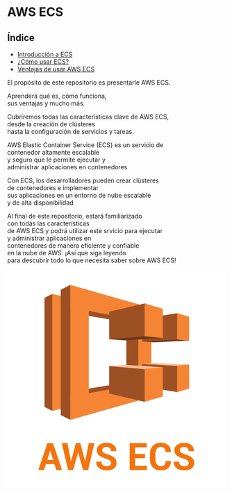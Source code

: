 # AWS ECS

## Índice

- [Introducción a ECS](introduccion-a-ecs.md)
- [¿Cómo usar ECS?](como-usar.md)
- [Ventajas de usar AWS ECS](ventajas-ecs.md)

El propósito de este repositorio es presentarle AWS ECS.

Aprenderá qué es, cómo funciona, \
sus ventajas y mucho más.

Cubriremos todas las características clave de AWS ECS, \
desde la creación de clústeres \
hasta la configuración de servicios y tareas.

AWS Elastic Container Service (ECS) es un servicio de \
contenedor altamente escalable \
y seguro que le permite ejecutar y \
administrar aplicaciones en contenedores

Con ECS, los desarrolladores pueden crear clústeres \
de contenedores e implementar \
sus aplicaciones en un entorno de nube escalable \
y de alta disponibilidad

Al final de este repositorio, estará familiarizado \
con todas las características \
de AWS ECS y podrá utilizar este srvicio para ejecutar \
y administrar aplicaciones en \
contenedores de manera eficiente y confiable \
en la nube de AWS. ¡Así que siga leyendo \
para descubrir todo lo que necesita saber sobre AWS ECS!

![AWS ECS logo](/images/aws-ecs.png)
